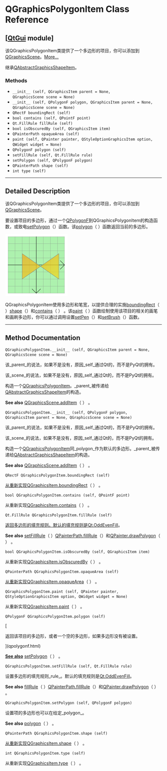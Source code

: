 # QGraphicsPolygonItem Class Reference

## [[QtGui](index.htm) module]

该QGraphicsPolygonItem类提供了一个多边形的项目，你可以添加到[QGraphicsScene](qgraphicsscene.html)。[More...](#details)

继承[QAbstractGraphicsShapeItem](qabstractgraphicsshapeitem.html)。

### Methods

*   `__init__ (self, QGraphicsItem parent = None, QGraphicsScene scene = None)`
*   `__init__ (self, QPolygonF polygon, QGraphicsItem parent = None, QGraphicsScene scene = None)`
*   `QRectF boundingRect (self)`
*   `bool contains (self, QPointF point)`
*   `Qt.FillRule fillRule (self)`
*   `bool isObscuredBy (self, QGraphicsItem item)`
*   `QPainterPath opaqueArea (self)`
*   `paint (self, QPainter painter, QStyleOptionGraphicsItem option, QWidget widget = None)`
*   `QPolygonF polygon (self)`
*   `setFillRule (self, Qt.FillRule rule)`
*   `setPolygon (self, QPolygonF polygon)`
*   `QPainterPath shape (self)`
*   `int type (self)`

* * *

## Detailed Description

该QGraphicsPolygonItem类提供了一个多边形的项目，你可以添加到[QGraphicsScene](qgraphicsscene.html)。

要设置项目的多边形，通过一个[QPolygonF](qpolygonf.html)到QGraphicsPolygonItem的构造函数，或致电[setPolygon](qgraphicspolygonitem.html#setPolygon)（）函数。该[polygon](qgraphicspolygonitem.html#polygon)（ ）函数返回当前的多边形。

![](../img/graphicsview-polygonitem.png)

QGraphicsPolygonItem使用多边形和笔宽，以提供合理的实施[boundingRect](qgraphicspolygonitem.html#boundingRect)（ ）[shape](qgraphicspolygonitem.html#shape)（）和[contains](qgraphicspolygonitem.html#contains)（ ） 。该[paint](qgraphicspolygonitem.html#paint)（ ）函数绘制使用该项目的相关的画笔和画刷多边形，你可以通过调用设置[setPen](qabstractgraphicsshapeitem.html#setPen)（）和[setBrush](qabstractgraphicsshapeitem.html#setBrush)（）函数。

* * *

## Method Documentation

```
QGraphicsPolygonItem.__init__ (self, QGraphicsItem parent = None, QGraphicsScene scene = None)
```

该_parent_的说法，如果不是没有，原因_self_通过Qt的，而不是PyQt的拥有。

该_scene_的说法，如果不是没有，原因_self_通过Qt的，而不是PyQt的拥有。

构造一个[QGraphicsPolygonItem](qgraphicspolygonitem.html)。_parent_被传递给[QAbstractGraphicsShapeItem](qabstractgraphicsshapeitem.html)的构造。

**See also** [QGraphicsScene.addItem](qgraphicsscene.html#addItem)（ ） 。

```
QGraphicsPolygonItem.__init__ (self, QPolygonF polygon, QGraphicsItem parent = None, QGraphicsScene scene = None)
```

该_parent_的说法，如果不是没有，原因_self_通过Qt的，而不是PyQt的拥有。

该_scene_的说法，如果不是没有，原因_self_通过Qt的，而不是PyQt的拥有。

构造一个[QGraphicsPolygonItem](qgraphicspolygonitem.html)同_polygon_作为默认的多边形。_parent_被传递给[QAbstractGraphicsShapeItem](qabstractgraphicsshapeitem.html)的构造。

**See also** [QGraphicsScene.addItem](qgraphicsscene.html#addItem)（ ） 。

```
QRectF QGraphicsPolygonItem.boundingRect (self)
```

[](qrectf.html)

[从重新实现](qrectf.html)[QGraphicsItem.boundingRect](qgraphicsitem.html#boundingRect)（ ） 。

```
bool QGraphicsPolygonItem.contains (self, QPointF point)
```

从重新实现[QGraphicsItem.contains](qgraphicsitem.html#contains)（ ） 。

```
Qt.FillRule QGraphicsPolygonItem.fillRule (self)
```

[](qt.html#FillRule-enum)

[返回多边形的填充规则。默认的填充规则是](qt.html#FillRule-enum)[Qt.OddEvenFill](qt.html#FillRule-enum)。

**See also** [setFillRule](qgraphicspolygonitem.html#setFillRule)（ ）[QPainterPath.fillRule](qpainterpath.html#fillRule)（）和[QPainter.drawPolygon](qpainter.html#drawPolygon)（ ） 。

```
bool QGraphicsPolygonItem.isObscuredBy (self, QGraphicsItem item)
```

从重新实现[QGraphicsItem.isObscuredBy](qgraphicsitem.html#isObscuredBy)（ ） 。

```
QPainterPath QGraphicsPolygonItem.opaqueArea (self)
```

[](qpainterpath.html)

[从重新实现](qpainterpath.html)[QGraphicsItem.opaqueArea](qgraphicsitem.html#opaqueArea)（ ） 。

```
QGraphicsPolygonItem.paint (self, QPainter painter, QStyleOptionGraphicsItem option, QWidget widget = None)
```

从重新实现[QGraphicsItem.paint](qgraphicsitem.html#paint)（ ） 。

```
QPolygonF QGraphicsPolygonItem.polygon (self)
```

[

返回该项目的多边形，或者一个空的多边形，如果多边形没有被设置。

](qpolygonf.html)

[**See also**](qpolygonf.html) [setPolygon](qgraphicspolygonitem.html#setPolygon)（ ） 。

```
QGraphicsPolygonItem.setFillRule (self, Qt.FillRule rule)
```

设置多边形的填充规则_rule_。默认的填充规则是[Qt.OddEvenFill](qt.html#FillRule-enum)。

**See also** [fillRule](qgraphicspolygonitem.html#fillRule)（ ）[QPainterPath.fillRule](qpainterpath.html#fillRule)（）和[QPainter.drawPolygon](qpainter.html#drawPolygon)（ ） 。

```
QGraphicsPolygonItem.setPolygon (self, QPolygonF polygon)
```

设置项的多边形也可以在给定_polygon_。

**See also** [polygon](qgraphicspolygonitem.html#polygon)（ ） 。

```
QPainterPath QGraphicsPolygonItem.shape (self)
```

[](qpainterpath.html)

[从重新实现](qpainterpath.html)[QGraphicsItem.shape](qgraphicsitem.html#shape)（ ） 。

```
int QGraphicsPolygonItem.type (self)
```

从重新实现[QGraphicsItem.type](qgraphicsitem.html#type)（ ） 。